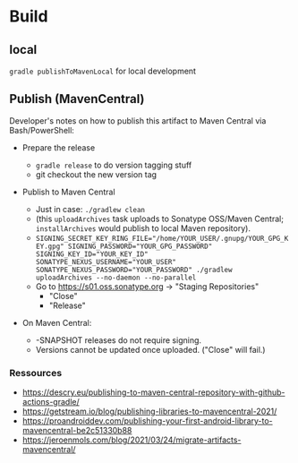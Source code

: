 # Build

## local

`gradle publishToMavenLocal` for local development

## Publish (MavenCentral)

Developer's notes on how to publish this artifact to Maven Central via Bash/PowerShell:

* Prepare the release
    * `gradle release` to do version tagging stuff
    * git checkout the new version tag
* Publish to Maven Central
    * Just in case: `./gradlew clean`
    * (this `uploadArchives` task uploads to Sonatype OSS/Maven Central; `installArchives` would publish to local Maven
      repository).
    * `SIGNING_SECRET_KEY_RING_FILE="/home/YOUR_USER/.gnupg/YOUR_GPG_KEY.gpg" SIGNING_PASSWORD="YOUR_GPG_PASSWORD" SIGNING_KEY_ID="YOUR_KEY_ID"  SONATYPE_NEXUS_USERNAME="YOUR_USER" SONATYPE_NEXUS_PASSWORD="YOUR_PASSWORD" ./gradlew uploadArchives --no-daemon --no-parallel`
    * Go to https://s01.oss.sonatype.org -> "Staging Repositories"
        * "Close"
        * "Release"

* On Maven Central:
    * -SNAPSHOT releases do not require signing.
    * Versions cannot be updated once uploaded. ("Close" will fail.)

### Ressources

* https://descry.eu/publishing-to-maven-central-repository-with-github-actions-gradle/
* https://getstream.io/blog/publishing-libraries-to-mavencentral-2021/
* https://proandroiddev.com/publishing-your-first-android-library-to-mavencentral-be2c51330b88
* https://jeroenmols.com/blog/2021/03/24/migrate-artifacts-mavencentral/